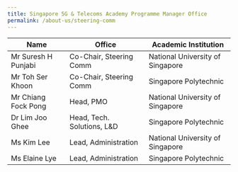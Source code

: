 ```yaml
---
title: Singapore 5G & Telecoms Academy Programme Manager Office
permalink: /about-us/steering-comm
---
```

| Name | Office | Academic Institution |
| --------------------- | -------- | -------- |
| Mr Suresh H Punjabi    | Co-Chair, Steering Comm   | National University of Singapore |
| Mr Toh Ser Khoon   | Co-Chair, Steering Comm   | Singapore Polytechnic |
| Mr Chiang Fock Pong  | Head, PMO   | National University of Singapore |
|Dr Lim Joo Ghee    | Head, Tech. Solutions, L&D   | Singapore Polytechnic|
|Ms Kim Lee   | Lead, Administration   | National University of Singapore|
|Ms Elaine Lye   | Lead, Administration   | Singapore Polytechnic|